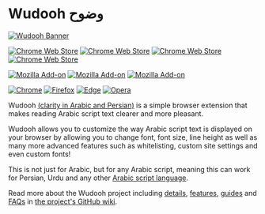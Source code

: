 # Wudooh وضوح

[![Wudooh Banner](https://raw.githubusercontent.com/basshelal/Wudooh/master/pics/WudoohLogo1400x560.png)](https://wudooh.app)

[![Chrome Web Store](https://img.shields.io/chrome-web-store/v/nigfaloeeeakmmgndbdcijjegolpjfhn.svg)](https://chrome.google.com/webstore/detail/wudooh/nigfaloeeeakmmgndbdcijjegolpjfhn)
[![Chrome Web Store](https://img.shields.io/chrome-web-store/users/nigfaloeeeakmmgndbdcijjegolpjfhn.svg)](https://chrome.google.com/webstore/detail/wudooh/nigfaloeeeakmmgndbdcijjegolpjfhn)
[![Chrome Web Store](https://img.shields.io/chrome-web-store/stars/nigfaloeeeakmmgndbdcijjegolpjfhn.svg)](https://chrome.google.com/webstore/detail/wudooh/nigfaloeeeakmmgndbdcijjegolpjfhn/reviews)
[![Chrome Web Store](https://img.shields.io/chrome-web-store/rating-count/nigfaloeeeakmmgndbdcijjegolpjfhn.svg)](https://chrome.google.com/webstore/detail/wudooh/nigfaloeeeakmmgndbdcijjegolpjfhn/reviews)

[![Mozilla Add-on](https://img.shields.io/amo/v/wudooh.svg)](https://addons.mozilla.org/en-US/firefox/addon/wudooh/)
[![Mozilla Add-on](https://img.shields.io/amo/users/wudooh.svg)](https://addons.mozilla.org/en-US/firefox/addon/wudooh/)
[![Mozilla Add-on](https://img.shields.io/amo/stars/wudooh)](https://addons.mozilla.org/en-US/firefox/addon/wudooh/reviews)

[![Chrome](https://img.shields.io/badge/Chrome-4086F4?style=flat-square&logo=Google-Chrome&logoColor=FFCE3E)](https://chrome.google.com/webstore/detail/wudooh/nigfaloeeeakmmgndbdcijjegolpjfhn)
[![Firefox](https://img.shields.io/badge/Firefox-845DF8?style=flat-square&logo=Mozilla-Firefox&logoColor=FFC247)](https://addons.mozilla.org/en-US/firefox/addon/wudooh/)
[![Edge](https://img.shields.io/badge/Edge-105094?style=flat-square&logo=Microsoft-Edge&logoColor=2DC5C8)](https://microsoftedge.microsoft.com/addons/detail/nkcephhacigcmeejlmbijdnabfdihhdc)
[![Opera](https://img.shields.io/badge/Opera-424242?style=flat-square&logo=Opera&logoColor=E01224)](https://chrome.google.com/webstore/detail/wudooh/nigfaloeeeakmmgndbdcijjegolpjfhn)

Wudooh [(clarity in Arabic and Persian)](https://en.wiktionary.org/wiki/%D9%88%D8%B6%D9%88%D8%AD)
 is a simple browser extension that makes reading Arabic script text clearer and more pleasant.

Wudooh allows you to customize the way Arabic script text is displayed on your browser by allowing you to change font, font size, line height as well as many more advanced features such as whitelisting, custom site settings and even custom fonts!

This is not just for Arabic, but for any Arabic script, meaning this can work 
for Persian, Urdu and any other 
[Arabic script language](https://en.wikipedia.org/wiki/Arabic_script).

Read more about the Wudooh project including 
[details](https://github.com/basshelal/Wudooh/wiki/Description),
[features](https://github.com/basshelal/Wudooh/wiki/Features),
[guides](https://github.com/basshelal/Wudooh/wiki/Import-Export-Guide) 
and [FAQs](https://github.com/basshelal/Wudooh/wiki/FAQ)
in [the project's GitHub wiki](https://github.com/basshelal/Wudooh/wiki).

